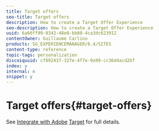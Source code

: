```yaml
---
title: Target offers
seo-title: Target offers
description: How to create a Target Offer Experience
seo-description: How to create a Target Offer Experience
uuid: 6a66ff99-0342-48e0-bb80-4ca3dc623912
contentOwner: Guillaume Carlino
products: SG_EXPERIENCEMANAGER/6.4/SITES
content-type: reference
topic-tags: personalization
discoiquuid: cf892437-327e-4f7e-9a99-cc36d4acd2bf
index: y
internal: n
snippet: y
---
```


# Target offers{#target-offers}

See [Integrate with Adobe](../../../sites/administering/using/target.md) [Target](../../../sites/administering/using/target.md) for full details.
